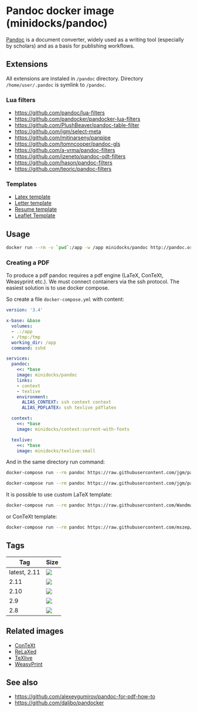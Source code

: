 Pandoc docker image (minidocks/pandoc)
======================================

[Pandoc](https://pandoc.org) is a document converter, widely used as a writing tool (especially by scholars) and as a basis for publishing
workflows.

Extensions
----------

All extensions are instaled in `/pandoc` directory. Directory `/home/user/.pandoc` is symlink to `/pandoc`.

### Lua filters

- https://github.com/pandoc/lua-filters
- https://github.com/pandocker/pandocker-lua-filters
- https://github.com/PlushBeaver/pandoc-table-filter
- https://github.com/jgm/select-meta
- https://github.com/mitinarseny/panpipe
- https://github.com/tomncooper/pandoc-gls
- https://github.com/a-vrma/pandoc-filters
- https://github.com/jzeneto/pandoc-odt-filters
- https://github.com/hason/pandoc-filters
- https://github.com/teoric/pandoc-filters

### Templates
- [Latex template](https://github.com/Wandmalfarbe/pandoc-latex-template)
- [Letter template](https://github.com/aaronwolen/pandoc-letter)
- [Resume template](https://github.com/mszep/pandoc_resume)
- [Leaflet Template](https://gitlab.com/daamien/pandoc-leaflet-template)

Usage
-----

```bash
docker run --rm -v `pwd`:/app -w /app minidocks/pandoc http://pandoc.org/MANUAL.html -t markdown
```

### Creating a PDF

To produce a pdf pandoc requires a pdf engine (LaTeX, ConTeXt, Weasyprint etc.). We must connect
containers via the ssh protocol. The easiest solution is to use docker compose.

So create a file `docker-compose.yml` with content:
```yaml
version: '3.4'

x-base: &base
  volumes:
  - .:/app
  - /tmp:/tmp
  working_dir: /app
  command: sshd

services:
  pandoc:
    <<: *base
    image: minidocks/pandoc
    links:
    - context
    - texlive
    environment:
      ALIAS_CONTEXT: ssh context context
      ALIAS_PDFLATEX: ssh texlive pdflatex

  context:
    <<: *base
    image: minidocks/context:current-with-fonts

  texlive:
    <<: *base
    image: minidocks/texlive:small
```

And in the same directory run command:
```bash
docker-compose run --rm pandoc https://raw.githubusercontent.com/jgm/pandoc/master/MANUAL.txt -o manual-latex.pdf

docker-compose run --rm pandoc https://raw.githubusercontent.com/jgm/pandoc/master/MANUAL.txt -t context -o manual-context.pdf
```

It is possible to use custom LaTeX template: 
```bash
docker-compose run --rm pandoc https://raw.githubusercontent.com/Wandmalfarbe/pandoc-latex-template/master/examples/custom-titlepage/custom-titlepage.md --template eisvogel -o custom-titlepage.pdf
```

or ConTeXt template:

```bash
docker-compose run --rm pandoc https://raw.githubusercontent.com/mszep/pandoc_resume/master/markdown/resume.md --template chmduquesne.tex -s -t context --variable papersize=A4 -o resume.pdf
```

Tags
----

 Tag         | Size
 ----------- | ----
 latest, 2.11 | [![](https://images.microbadger.com/badges/image/minidocks/pandoc.svg)](https://microbadger.com/images/minidocks/pandoc)
 2.11         | [![](https://images.microbadger.com/badges/image/minidocks/pandoc:2.11.svg)](https://microbadger.com/images/minidocks/pandoc:2.11) 
 2.10         | [![](https://images.microbadger.com/badges/image/minidocks/pandoc:2.10.svg)](https://microbadger.com/images/minidocks/pandoc:2.10)
 2.9         | [![](https://images.microbadger.com/badges/image/minidocks/pandoc:2.9.svg)](https://microbadger.com/images/minidocks/pandoc:2.9)
 2.8         | [![](https://images.microbadger.com/badges/image/minidocks/pandoc:2.8.svg)](https://microbadger.com/images/minidocks/pandoc:2.8)

Related images
--------------

- [ConTeXt](https://github.com/minidocks/context)
- [ReLaXed](https://github.com/minidocks/relaxed)
- [TeXlive](https://github.com/minidocks/texLive)
- [WeasyPrint](https://github.com/minidocks/weasyprint)

See also
--------

- https://github.com/alexeygumirov/pandoc-for-pdf-how-to
- https://github.com/dalibo/pandocker
